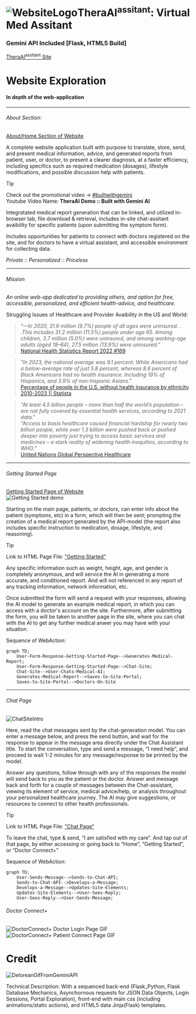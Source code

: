 
# ![WebsiteLogo](https://eshams28.pythonanywhere.com/static/images/pulse_alert_120dp_E11919_FILL0_wght400_GRAD0_opsz48.svg)**TheraAI<sup>assitant</sup>: Virtual Med Assitant**
### Gemini API Included [Flask, HTML5 Build]

[TheraAI<sup>assitant</sup> Site](https://eshams28.pythonanywhere.com)

# **Website Exploration**
#### In depth of the web-application

_______________________________________________________________________________________________________________

###### *About Section:* 

[About/Home Section of Website](https://eshams28.pythonanywhere.com/home)

A complete website application built with purpose to translate, store, send, and present medical information, advice, and generated reports from patient, user, or doctor, to present a clearer diagnosis, at a faster efficiency, including specifics such as required medication (dosages), lifestyle modifications, and possible discussion help with patients. 

> [!TIP]
> Check out the promotional video → [#builtwithgemini](https://youtu.be/hTcykSfz-d4)
> <br>Youtube Video Name: **TheraAI Demo :: Built with Gemini AI**

Integratated medical report generation that can be linked, and utilized in-browser tab, file download & retrieval, includes in-site chat-assitant avaibility for specific patients (upon submitting the symptom form). 

Includes opportunities for patients to connect with doctors registered on the site, and for doctors to have a virtual assistant, and accessible environment for collecting data. 

*Private* :: *Personalized* :: *Priceless* 
_______________________________________________________________________________________________________________

###### *Mission* 
*An online web-app dedicated to providing others, and option for free, accessible, personalized, and efficient health-advice, and healthcare.*

Struggling Issues of Healthcare and Provider Avaibility in the US and World: 

> *"—In 2020, 31.6 million (9.7%) people of all ages were uninsured. . .This includes 31.2 million (11.5%) people under age 65. Among 
children, 3.7 million (5.0%) were uninsured, and among working-age adults (aged 
18–64), 27.5 million (13.9%) were uninsured."*
><br>[National Health Statistics Report 2022 #169](https://www.cdc.gov/nchs/data/nhsr/nhsr169.pdf#:~:text=Results%E2%80%94In%202020%2C%2031.6%20million%20%289.7%25%29%20people%20of%20all,adults%20%28aged%2018%E2%80%9364%29%2C%2027.5%20million%20%2813.9%25%29%20were%20uninsured.)

>*"In 2023, the national average was 9.1 percent. White Americans had a below-average rate of just 5.8 percent, whereas 8.6 percent of Black Americans had no health insurance. Including 19% of Hispanics, and 3.9% of non-hispanic Asians."*
><br>[Percentage of people in the U.S. without health insurance by ethnicity 2010-2023 || Statista](https://www.statista.com/statistics/200970/percentage-of-americans-without-health-insurance-by-race-ethnicity/)

>*"At least 4.5 billion people – more than half the world’s population – are not fully covered by essential health services, according to 2021 data."*
><br>*"Access to basis healthcare caused financial hardship for nearly two billion people, while over 1.3 billion were pushed back or pushed deeper into poverty just trying to access basic services and medicines – a stark reality of widening health inequities, according to WHO."*
><br>[United Nations Global Perspective Healthcare](https://news.un.org/en/story/2023/09/1141202)
_______________________________________________________________________________________________________________

###### *Getting Started Page* 
[Getting Started Page of Website](https://eshams28.pythonanywhere.com)
<br>![Getting Started demo](media_README/AI_Medical_Form.gif)

Starting on the main page, patients, or doctors, can enter info about the patient (symptoms, etc) in a form, which will then be sent; prompting the creation of a medical report generated by the API-model (the report also includes specific instruction to medication, dosage, lifestyle, and reasoning).

> [!TIP]
> Link to HTML Page File: ["Getting Started"](templates/index.html)

Any specific information such as weight, height, age, and gender is completely anonymous, and will service the AI in generating a more accurate, and conditioned report. And will not referenced in any report of any tracking information, network information, etc.

Once submitted the form will send a request with your responses, allowing the AI model to generate an example medical report, in which you can access with a doctor's account on the site. Furthermore, after submitting the form, you will be taken to another page in the site, where you can chat with the AI to get any further medical anwer you may have with your situation. 

Sequence of WebAction:

```mermaid
graph TD;
    User-Form-Response-Getting-Started-Page-->Generates-Medical-Report;
    User-Form-Response-Getting-Started-Page-->Chat-Site;
    Chat-Site-->User-Chats-Medical-AI;
    Generates-Medical-Report-->Saves-to-Site-Portal;
    Saves-to-Site-Portal-->Doctors-On-Site
```
_______________________________________________________________________________________________________________

###### *Chat Page* 

![ChatSiteIntro](media_README/chat-site.gif)

Here, read the chat messages sent by the chat-generation model. You can enter a message below, and press the send button, and wait for the response to appear in the message area directly under the Chat Assistant title. To start the conversation, type and send a message, “I need help”, and proceed to wait 1-2 minutes for any message/response to be printed by the model. 

Answer any questions, follow through with any of the responses the model will send back to you as the patient or the doctor. Answer and message back and forth for a couple of messages between the Chat-assistant, viewing its element of service, medical advice/help, or analysis throughout your personalized healthcare journey. The AI may give suggestions, or resources to connect to other health professionals. 

> [!TIP]
> Link to HTML Page File: ["Chat Page"](templates/chat.html)

To leave the chat, type & send, “I am satisfied with my care”. And tap out of that page, by either accessing or going back to “Home”, “Getting Started”, or “Doctor Connect+” 

Sequence of WebAction:

```mermaid
graph TD;
    User-Sends-Message-->Sends-to-Chat-API;
    Sends-to-Chat-API-->Develops-a-Message;
    Develops-a-Message-->Updates-Site-Elements;
    Updates-Site-Elements-->User-Sees-Reply;
    User-Sees-Reply-->User-Sends-Message;
```

###### *Doctor Connect+* 

![DoctorConnect+ Doctor Login Page GIF](media_README/login_Doctor.gif)
![DoctorConnect+ Patient Connect Page GIF](media_README/patient_connect.gif)

# **Credit**
![DeloreanGifFromGeminiAPI](media_README/dolorean.gif)


Technical Description:
With a sequenced back-end (Flask_Python, Flask Database Mechanics, Asynchornous requests for JSON Data Objects, Login Sessions, Portal Exploration), front-end with main css (including animations/static actions), and HTML5 data Jinja(Flask) templates. 
